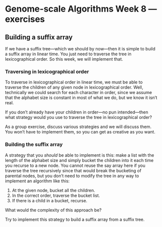 # Genome-scale Algorithms Week 8 — exercises

## Building a suffix array

If we have a suffix tree—which we should by now—then it is simple to build a suffix array in linear time. You just need to traverse the tree in lexicographical order. So this week, we will implement that.

### Traversing in lexicographical order

To traverse in lexicographical order in linear time, we must be able to traverse the children of any given node in lexicographical order. Well, technically we could search for each character in order, since we assume that the alphabet size is constant in most of what we do, but we know it isn’t real.

If you don’t already have your children in order—no pun intended—then what strategy would you use to traverse the tree in lexicographical order?

As a group exercise, discuss various strategies and we will discuss them. You won’t have to implement them, so you can get as creative as you want.

### Building the suffix array

A strategy that you *should* be able to implement is this: make a list with the length of the alphabet size and simply bucket the children into it each time you recurse to a new node. You cannot reuse the say array here if you traverse the tree recursively since that would break the bucketing of parental nodes, but you don’t need to modify the tree in any way to implement an algorithm like this:

1. At the given node, bucket all the children.
2. In the correct order, traverse the bucket list.
3. If there is a child in a bucket, recurse.

What would the complexity of this approach be?

Try to implement this strategy to build a suffix array from a suffix tree.
